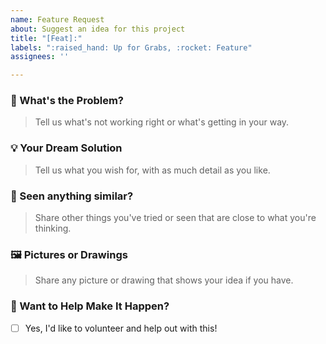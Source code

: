 ```yaml
---
name: Feature Request
about: Suggest an idea for this project
title: "[Feat]:"
labels: ":raised_hand: Up for Grabs, :rocket: Feature"
assignees: ''

---
```


### 🚀 What's the Problem?
> Tell us what's not working right or what's getting in your way.

### 💡 Your Dream Solution
> Tell us what you wish for, with as much detail as you like.

### 🤔 Seen anything similar?
> Share other things you've tried or seen that are close to what you're thinking.

### 🖼️ Pictures or Drawings
> Share any picture or drawing that shows your idea if you have.

### 👐 Want to Help Make It Happen?
- [ ] Yes, I'd like to volunteer and help out with this!
